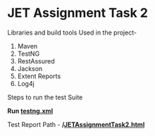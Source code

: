 # JET Assignment Task 2



Libraries and build tools Used in the project-
1. Maven 
2. TestNG
3. RestAssured
4. Jackson
4. Extent Reports
5. Log4j


Steps to run the test Suite

**Run [testng.xml](testng.xml)**


Test Report Path - **/[JETAssignmentTask2.html](JETAssignmentTask2.html)**